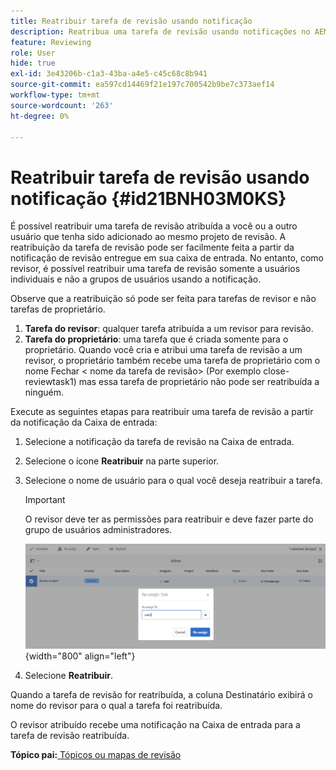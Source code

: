 ```yaml
---
title: Reatribuir tarefa de revisão usando notificação
description: Reatribua uma tarefa de revisão usando notificações no AEM Guides. Saber como reatribuir uma tarefa de revisor a partir da notificação da caixa de entrada.
feature: Reviewing
role: User
hide: true
exl-id: 3e43206b-c1a3-43ba-a4e5-c45c68c8b941
source-git-commit: ea597cd14469f21e197c700542b9be7c373aef14
workflow-type: tm+mt
source-wordcount: '263'
ht-degree: 0%

---
```


# Reatribuir tarefa de revisão usando notificação {#id21BNH03M0KS}

É possível reatribuir uma tarefa de revisão atribuída a você ou a outro usuário que tenha sido adicionado ao mesmo projeto de revisão. A reatribuição da tarefa de revisão pode ser facilmente feita a partir da notificação de revisão entregue em sua caixa de entrada. No entanto, como revisor, é possível reatribuir uma tarefa de revisão somente a usuários individuais e não a grupos de usuários usando a notificação.

Observe que a reatribuição só pode ser feita para tarefas de revisor e não tarefas de proprietário.

1. **Tarefa do revisor**: qualquer tarefa atribuída a um revisor para revisão.
1. **Tarefa do proprietário**: uma tarefa que é criada somente para o proprietário. Quando você cria e atribui uma tarefa de revisão a um revisor, o proprietário também recebe uma tarefa de proprietário com o nome Fechar &lt; nome da tarefa de revisão\> \(Por exemplo close-reviewtask1\) mas essa tarefa de proprietário não pode ser reatribuída a ninguém.

Execute as seguintes etapas para reatribuir uma tarefa de revisão a partir da notificação da Caixa de entrada:

1. Selecione a notificação da tarefa de revisão na Caixa de entrada.
1. Selecione o ícone **Reatribuir** na parte superior.
1. Selecione o nome de usuário para o qual você deseja reatribuir a tarefa.

   >[!IMPORTANT]
   >
   > O revisor deve ter as permissões para reatribuir e deve fazer parte do grupo de usuários administradores.

   ![](images/reassign-user-inbox.png){width="800" align="left"}

1. Selecione **Reatribuir**.

Quando a tarefa de revisão for reatribuída, a coluna Destinatário exibirá o nome do revisor para o qual a tarefa foi reatribuída.

O revisor atribuído recebe uma notificação na Caixa de entrada para a tarefa de revisão reatribuída.

**Tópico pai:**[ Tópicos ou mapas de revisão](review.md)
